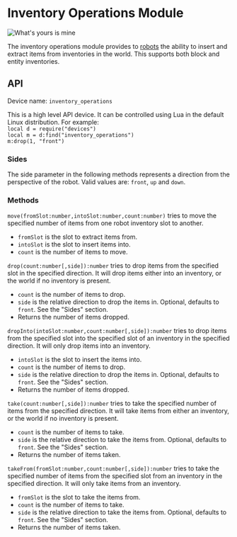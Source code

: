 # Inventory Operations Module
![What's yours is mine](item:oc2:inventory_operations_module)

The inventory operations module provides to [robots](robot.md) the ability to insert and extract items from inventories in the world. This supports both block and entity inventories.

## API
Device name: `inventory_operations`

This is a high level API device. It can be controlled using Lua in the default Linux distribution. For example:  
`local d = require("devices")`  
`local m = d:find("inventory_operations")`  
`m:drop(1, "front")`

### Sides
The side parameter in the following methods represents a direction from the perspective of the robot. Valid values are: `front`, `up` and `down`.

### Methods
`move(fromSlot:number,intoSlot:number,count:number)` tries to move the specified number of items from one robot inventory slot to another.
- `fromSlot` is the slot to extract items from.
- `intoSlot` is the slot to insert items into.
- `count` is the number of items to move.

`drop(count:number[,side]):number` tries to drop items from the specified slot in the specified direction. It will drop items either into an inventory, or the world if no inventory is present.
- `count` is the number of items to drop.
- `side` is the relative direction to drop the items in. Optional, defaults to `front`. See the "Sides" section.
- Returns the number of items dropped.

`dropInto(intoSlot:number,count:number[,side]):number` tries to drop items from the specified slot into the specified slot of an inventory in the specified direction. It will only drop items into an inventory.
- `intoSlot` is the slot to insert the items into.
- `count` is the number of items to drop.
- `side` is the relative direction to drop the items in. Optional, defaults to `front`. See the "Sides" section.
- Returns the number of items dropped.

`take(count:number[,side]):number` tries to take the specified number of items from the specified direction. It will take items from either an inventory, or the world if no inventory is present.
- `count` is the number of items to take.
- `side` is the relative direction to take the items from. Optional, defaults to `front`. See the "Sides" section.
- Returns the number of items taken.

`takeFrom(fromSlot:number,count:number[,side]):number` tries to take the specified number of items from the specified slot from an inventory in the specified direction. It will only take items from an inventory.
- `fromSlot` is the slot to take the items from.
- `count` is the number of items to take.
- `side` is the relative direction to take the items from. Optional, defaults to `front`. See the "Sides" section.
- Returns the number of items taken.